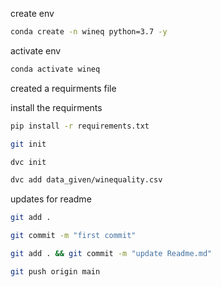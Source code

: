 create env

```bash
conda create -n wineq python=3.7 -y
```

activate env
```bash
conda activate wineq
```
created a requirments file

install the requirments
```bash
pip install -r requirements.txt
```

```bash
git init
```

```bash
dvc init
```

```bash
dvc add data_given/winequality.csv
```

updates for readme
```bash
git add .

git commit -m "first commit"

git add . && git commit -m "update Readme.md"

git push origin main
```

